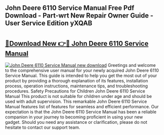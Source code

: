 ## John Deere 6110 Service Manual Free Pdf Download - Part-wrt New Repair Owner Guide - User Service Edition yXQAB

# <h2><a href="http://bc96602.oget.top/?id=John+Deere+6110+Service+Manual">🔗Download New 👉🔴 John Deere 6110 Service Manual</a></h2>

[![John Deere 6110 Service Manual new download](https://i.imgur.com/5g1atiW.png)](http://bc96602.oget.top/?id=John+Deere+6110+Service+Manual)
Greetings and welcome to the comprehensive user manual for your newly acquired John Deere 6110 Service Manual. This guide is intended to help you get the most out of your product by providing a thorough explanation of its features, installation process, operation instructions, maintenance tips, and troubleshooting procedures. Safety Precautions for Children John Deere 6110 Service Manual This product is not suitable for children under age and should be used with adult supervision. This remarkable John Deere 6110 Service Manual features list of features for seamless and efficient performance. Our expectation is that the John Deere 6110 Service Manual has been a reliable companion in your journey to becoming proficient in using your new gadget. Should you need any assistance or clarification, please do not hesitate to contact our support team.
